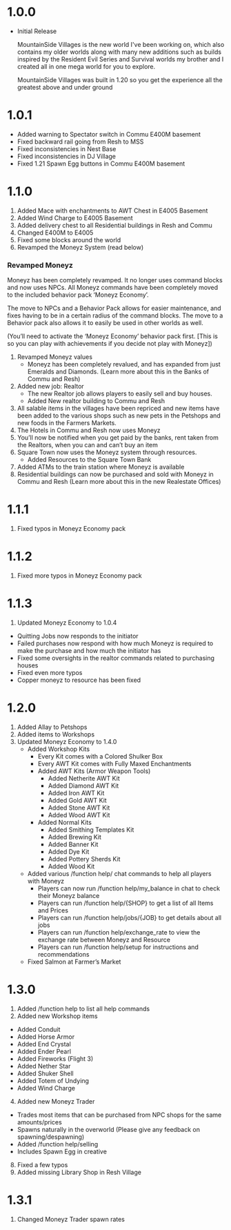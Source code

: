 # 1.0.0
- Initial Release

  MountainSide Villages is the new world I've been working on, which also contains my older worlds along with many new additions such as builds inspired by the Resident Evil Series and Survival worlds my brother and I created all in one mega world for you to explore.

   MountainSide Villages was built in 1.20 so you get the experience all the greatest above and under ground 

# 1.0.1
- Added warning to Spectator switch in Commu E400M basement
- Fixed backward rail going from Resh to MSS
- Fixed inconsistencies in Nest Base
- Fixed inconsistencies in DJ Village
- Fixed 1.21 Spawn Egg buttons in Commu E400M basement

# 1.1.0
1. Added Mace with enchantments to AWT Chest in E4005 Basement
2. Added Wind Charge to E4005 Basement
3. Added delivery chest to all Residential buildings in Resh and Commu
4. Changed E400M to E4005
5. Fixed some blocks around the world
6. Revamped the Moneyz System (read below)
### Revamped Moneyz
Moneyz has been completely revamped. It no longer uses command blocks and now uses NPCs. All Moneyz commands have been completely moved to the included behavior pack ‘Moneyz Economy’. 

The move to NPCs and a Behavior Pack allows for easier maintenance, and fixes having to be in a certain radius of the command blocks. The move to a Behavior pack also allows it to easily be used in other worlds as well.

(You’ll need to activate the ‘Moneyz Economy’ behavior pack first. [This is so you can play with achievements if you decide not play with Moneyz])
1. Revamped Moneyz values
   - Moneyz has been completely revalued, and has expanded from just Emeralds and Diamonds. (Learn more about this in the Banks of Commu and Resh)
2. Added new job: Realtor
   - The new Realtor job allows players to easily sell and buy houses.
   - Added New realtor building to Commu and Resh
3. All salable items in the villages have been repriced and new items have been added to the various shops such as new pets in the Petshops and new foods in the Farmers Markets.
4. The Hotels in Commu and Resh now uses Moneyz
5. You’ll now be notified when you get paid by the banks, rent taken from the Realtors, when you can and can’t buy an item
6. Square Town now uses the Moneyz system through resources.
   - Added Resources to the Square Town Bank
7. Added ATMs to the train station where Moneyz is available
8. Residential buildings can now be purchased and sold with Moneyz in Commu and Resh (Learn more about this in the new Realestate Offices)

# 1.1.1
1. Fixed typos in Moneyz Economy pack

# 1.1.2
1. Fixed more typos in Moneyz Economy pack

# 1.1.3
1. Updated Moneyz Economy to 1.0.4
  - Quitting Jobs now responds to the initiator
  - Failed purchases now respond with how much Moneyz is required to make the purchase and how much the initiator has
  - Fixed some oversights in the realtor commands related to purchasing houses
  - Fixed even more typos
  - Copper moneyz to resource has been fixed

# 1.2.0
1. Added Allay to Petshops
2. Added items to Workshops
3. Updated Moneyz Economy to 1.4.0
   - Added Workshop Kits
      - Every Kit comes with a Colored Shulker Box
      - Every AWT Kit comes with Fully Maxed Enchantments
      - Added AWT Kits (Armor Weapon Tools)
        - Added Netherite AWT Kit
        - Added Diamond AWT Kit
        - Added Iron AWT Kit
        - Added Gold AWT Kit
        - Added Stone AWT Kit
        - Added Wood AWT Kit
      - Added Normal Kits
        - Added Smithing Templates Kit
        - Added  Brewing Kit
        - Added  Banner Kit
        - Added  Dye Kit
        - Added  Pottery Sherds Kit
        - Added  Wood Kit
   - Added various /function help/ chat commands to help all players with Moneyz
      - Players can now run /function help/my_balance in chat to check their Moneyz balance
      - Players can run /function help/{SHOP} to get a list of all Items and Prices
      - Players can run /function help/jobs/{JOB} to get details about all jobs
      - Players can run /function help/exchange_rate to view the exchange rate between Moneyz and Resource
      - Players can run /function help/setup for instructions and recommendations
   - Fixed Salmon at Farmer’s Market

# 1.3.0
1. Added /function help to list all help commands
2. Added new Workshop items
  - Added Conduit
  - Added Horse Armor
  - Added End Crystal
  - Added Ender Pearl
  - Added Fireworks (Flight 3)
  - Added Nether Star
  - Added Shuker Shell
  - Added Totem of Undying
  - Added Wind Charge
4. Added new Moneyz Trader
  - Trades most items that can be purchased from NPC shops for the same amounts/prices
  - Spawns naturally in the overworld (Please give any feedback on spawning/despawning)
  - Added /function help/selling
  - Includes Spawn Egg in creative
8. Fixed a few typos
9. Added missing Library Shop in Resh Village

# 1.3.1
1. Changed Moneyz Trader spawn rates